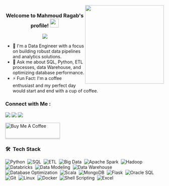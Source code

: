 <img width="250" align="right" src="https://c.tenor.com/_DOBjnGspYAAAAAM/code-coding.gif">

<h3 align="center">
  Welcome to Mahmoud Ragab's profile!
  <img src="https://media.giphy.com/media/hvRJCLFzcasrR4ia7z/giphy.gif" width="28">
</h3>

<!-- Typing SVG by DenverCoder1 - https://github.com/DenverCoder1/readme-typing-svg -->
<p align="center">
  <a href="https://github.com/DenverCoder1/readme-typing-svg"><img src="https://readme-typing-svg.herokuapp.com/?lines=Data%20Engineer;Always%20learning%20new%20things&font=Fira%20Code&center=true&width=440&height=45&color=f75c7e&vCenter=true&size=22"></a>
</p> 




- 🏢 I'm a Data Engineer with a focus on building robust data pipelines and analytics solutions.
- 💬 Ask me about SQL, Python, ETL processes, data Warehouse, and optimizing database performance.
- ⚡ Fun Fact: I'm a coffee enthusiast and my perfect day would start and end with a cup of coffee.

  
<!-- ... (Rest of the README) ... -->


### Connect with Me :

<a href="https://linkedin.com/in/mahmoud-ragab-hanafy" target="_blank"><img src="https://img.shields.io/badge/-Mahmoud%20Ragab-0077B5?style=for-the-badge&logo=Linkedin&logoColor=white"/></a>
<a href="https://www.hackerrank.com/profile/BlueDefender_" target="_blank"><img src="https://img.shields.io/badge/-Hacker%20Rank-2EC866?style=for-the-badge&logo=hackerrank&logoColor=white"/></a>
<a href="mailto:mah.ragab258@gmail.com" target="_blank"><img src="https://img.shields.io/badge/-My%20Email-EA4335?style=for-the-badge&logo=gmail&logoColor=white"/></a>


<!-- ... (Rest of the README) ... -->

<a href="https://www.buymeacoffee.com/ragab74" target="_blank"><img src="https://cdn.buymeacoffee.com/buttons/v2/lato-orange.png" alt="Buy Me A Coffee" style="height: 50px !important;width: 174px !important;box-shadow: 0px 3px 2px 0px rgba(190, 190, 190, 0.5) !important;-webkit-box-shadow: 0px 3px 2px 0px rgba(190, 190, 190, 0.5) !important;" ></a>

### 🛠 &nbsp;Tech Stack

![Python](https://img.shields.io/badge/-Python-05122A?style=flat&logo=python)&nbsp;
![SQL](https://img.shields.io/badge/-SQL-05122A?style=flat&logo=MySQL)&nbsp;
![ETL](https://img.shields.io/badge/-ETL-05122A?style=flat&logo=apacheflink)&nbsp;
![Big Data](https://img.shields.io/badge/-Big%20Data-05122A?style=flat&logo=apachehadoop)&nbsp;
![Apache Spark](https://img.shields.io/badge/-Apache%20Spark-05122A?style=flat&logo=apache-spark)&nbsp;
![Hadoop](https://img.shields.io/badge/-Hadoop-05122A?style=flat&logo=apache-hadoop)&nbsp;
![Databricks](https://img.shields.io/badge/-Databricks-05122A?style=flat&logo=databricks)&nbsp;
![Data Modeling](https://img.shields.io/badge/-Data%20Modeling-05122A?style=flat&logo=erstudio)&nbsp;
![Data Warehouse](https://img.shields.io/badge/-Data%20Warehouse-05122A?style=flat&logo=datawarehousing)&nbsp;
![Database Optimization](https://img.shields.io/badge/-Database%20Optimization-05122A?style=flat&logo=microsoftsqlserver)&nbsp;
![Scala](https://img.shields.io/badge/-Scala-05122A?style=flat&logo=scala)&nbsp;
![MongoDB](https://img.shields.io/badge/-MongoDB-05122A?style=flat&logo=mongodb)&nbsp;
![Flask](https://img.shields.io/badge/-Flask-05122A?style=flat&logo=flask)&nbsp;
![Oracle SQL](https://img.shields.io/badge/-Oracle%20SQL-05122A?style=flat&logo=oracle)&nbsp;
![Git](https://img.shields.io/badge/-Git-05122A?style=flat&logo=git)&nbsp;
![Linux](https://img.shields.io/badge/-Linux-05122A?style=flat&logo=linux)&nbsp;
![Docker](https://img.shields.io/badge/-Docker-05122A?style=flat&logo=docker)&nbsp;
![Shell Scripting](https://img.shields.io/badge/-Shell%20Scripting-05122A?style=flat&logo=gnu-bash)&nbsp;
![Excel](https://img.shields.io/badge/-Excel-05122A?style=flat&logo=microsoft-excel)&nbsp;


<!-- ... (Rest of the README) ... -->

